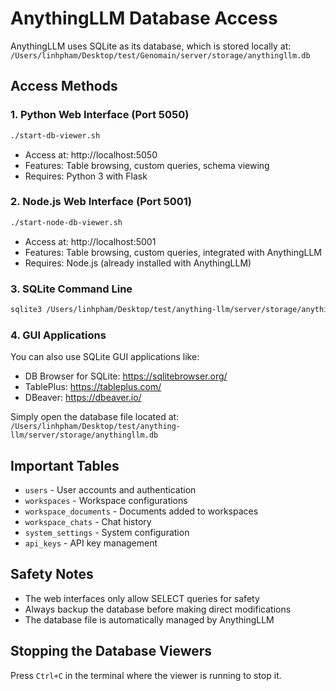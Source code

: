 # AnythingLLM Database Access

AnythingLLM uses SQLite as its database, which is stored locally at:
`/Users/linhpham/Desktop/test/Genomain/server/storage/anythingllm.db`

## Access Methods

### 1. Python Web Interface (Port 5050)
```bash
./start-db-viewer.sh
```
- Access at: http://localhost:5050
- Features: Table browsing, custom queries, schema viewing
- Requires: Python 3 with Flask

### 2. Node.js Web Interface (Port 5001)
```bash
./start-node-db-viewer.sh
```
- Access at: http://localhost:5001
- Features: Table browsing, custom queries, integrated with AnythingLLM
- Requires: Node.js (already installed with AnythingLLM)

### 3. SQLite Command Line
```bash
sqlite3 /Users/linhpham/Desktop/test/anything-llm/server/storage/anythingllm.db
```

### 4. GUI Applications
You can also use SQLite GUI applications like:
- DB Browser for SQLite: https://sqlitebrowser.org/
- TablePlus: https://tableplus.com/
- DBeaver: https://dbeaver.io/

Simply open the database file located at:
`/Users/linhpham/Desktop/test/anything-llm/server/storage/anythingllm.db`

## Important Tables

- `users` - User accounts and authentication
- `workspaces` - Workspace configurations
- `workspace_documents` - Documents added to workspaces
- `workspace_chats` - Chat history
- `system_settings` - System configuration
- `api_keys` - API key management

## Safety Notes

- The web interfaces only allow SELECT queries for safety
- Always backup the database before making direct modifications
- The database file is automatically managed by AnythingLLM

## Stopping the Database Viewers

Press `Ctrl+C` in the terminal where the viewer is running to stop it.